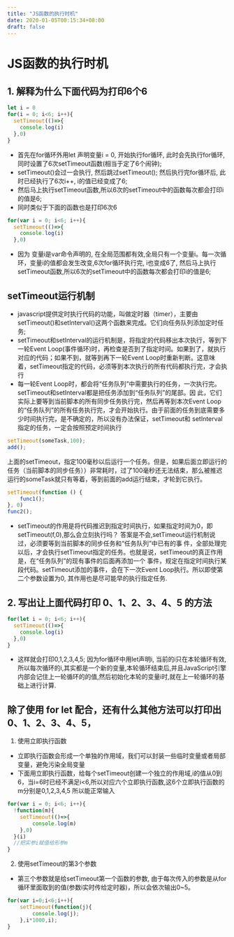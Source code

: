 ```yaml
---
title: "JS函数的执行时机"
date: 2020-01-05T00:15:34+08:00
draft: false
---
```


# JS函数的执行时机

## 1. 解释为什么下面代码为打印6个6
```JavaScript
let i = 0
for(i = 0; i<6; i++){
  setTimeout(()=>{
    console.log(i)
  },0)
}
```
* 首先在for循环外用let 声明变量i = 0, 开始执行for循环, 此时会先执行for循环,同时设置了6次setTimeout函数(相当于定了6个闹钟);
* setTimeout()会过一会执行, 然后跳过setTimeout(); 然后执行完for循环后, 此时已经执行了6次i++, i的值已经变成了6;
*  然后马上执行setTimeout函数,所以6次的setTimeout中的函数每次都会打印i的值是6;
* 同时类似于下面的函数也是打印6次6
```JavaScript
for(var i = 0; i<6; i++){
  setTimeout(()=>{
    console.log(i)
  },0)
```
* 因为 变量i是var命令声明的, 在全局范围都有效,全局只有一个变量i。每一次循环，变量i的值都会发生改变,6次for循环执行完, i也变成6了, 然后马上执行setTimeout函数,所以6次的setTimeout中的函数每次都会打印i的值是6;

##  setTimeout运行机制
* javascript提供定时执行代码的功能，叫做定时器（timer），主要由setTimeout()和setInterval()这两个函数来完成。它们向任务队列添加定时任务;
* setTimeout和setInterval的运行机制是，将指定的代码移出本次执行，等到下一轮Event Loop(事件循环)时，再检查是否到了指定时间。如果到了，就执行对应的代码；如果不到，就等到再下一轮Event Loop时重新判断。这意味着，setTimeout指定的代码，必须等到本次执行的所有代码都执行完，才会执行
* 每一轮Event Loop时，都会将“任务队列”中需要执行的任务，一次执行完。setTimeout和setInterval都是把任务添加到“任务队列”的尾部。因 此，它们实际上要等到当前脚本的所有同步任务执行完，然后再等到本次Event Loop的“任务队列”的所有任务执行完，才会开始执行。由于前面的任务到底需要多少时间执行完，是不确定的，所以没有办法保证，setTimeout和 setInterval指定的任务，一定会按照预定时间执行
```JavaScript
setTimeout(someTask,100);
add();
```
上面的setTimeout，指定100毫秒以后运行一个任务。但是，如果后面立即运行的任务（当前脚本的同步任务））非常耗时，过了100毫秒还无法结束，那么被推迟运行的someTask就只有等着，等到前面的add运行结束，才轮到它执行。
``` JavaScript
setTimeout(function () {
    func1();
}, 0)
func2();
```
* setTimeout的作用是将代码推迟到指定时间执行，如果指定时间为0，即setTimeout(f,0),那么会立刻执行吗？ 答案是不会,setTimeout运行机制说过，必须要等到当前脚本的同步任务和“任务队列”中已有的事 件，全部处理完以后，才会执行setTimeout指定的任务。也就是说，setTimeout的真正作用是，在“任务队列”的现有事件的后面再添加一个 事件，规定在指定时间执行某段代码。setTimeout添加的事件，会在下一次Event Loop执行。所以即使第二个参数设置为0, 其作用也是尽可能早的执行指定任务.

  
## 2. 写出让上面代码打印 0、1、2、3、4、5 的方法
```JavaScript
for(let i = 0; i<6; i++){
  setTimeout(()=>{
    console.log(i)
  },0)
}
```
* 这样就会打印0,1,2,3,4,5; 因为for循环中用let声明i, 当前的i只在本轮循环有效,所以每次循环的i,其实都是一个新的变量,本轮循环结束后,并且JavaScript引擎内部会记住上一轮循环的的值,然后初始化本轮的变量i时,就在上一轮循环的基础上进行计算.
  
## 除了使用 for let 配合，还有什么其他方法可以打印出 0、1、2、3、4、5，

1. 使用立即执行函数
* 立即执行函数会形成一个单独的作用域，我们可以封装一些临时变量或者局部变量，避免污染全局变量
* 下面用立即执行函数，给每个setTimeout创建一个独立的作用域,i的值从0到6，当i=6时已经不满足i<6,所以对应六个立即执行函数,这6个立即执行函数的m分别是0,1,2,3,4,5 所以能正常输入

```JavaScript
for(var i = 0; i<6; i++){
  !function(m){
    setTimeout(()=>{
        console.log(m)
    },0)
  }(i)
  //把实参i赋值给形参m
}
```
2. 使用setTimeout的第3个参数
* 第三个参数就是给setTimeout第一个函数的参数, 由于每次传入的参数是从for循环里面取到的值(参数i实时传给定时器)，所以会依次输出0~5。
```JavaScript
for(var i=0;i<6;i++){
    setTimeout(function(j){
        console.log(j);
    },i*1000,i);
}
```





















































